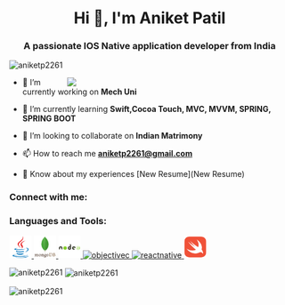 <h1 align="center">Hi 👋, I'm Aniket Patil</h1>
<h3 align="center">A passionate IOS Native application developer from India</h3>

<p align="left"> <img src="https://komarev.com/ghpvc/?username=aniketp2261&label=Profile%20views&color=0e75b6&style=flat" alt="aniketp2261" /> </p>
<img align="right" width="400" src="https://images.app.goo.gl/8ZtiEs4c235mnyC19">

- 🔭 I’m currently working on **Mech Uni**

- 🌱 I’m currently learning **Swift,Cocoa Touch, MVC, MVVM, SPRING, SPRING BOOT**

- 👯 I’m looking to collaborate on **Indian Matrimony**

- 📫 How to reach me **aniketp2261@gmail.com**

- 📄 Know about my experiences [New Resume](New Resume)

<h3 align="left">Connect with me:</h3>
<p align="left">
</p>

<h3 align="left">Languages and Tools:</h3>
<p align="left"> <a href="https://www.java.com" target="_blank" rel="noreferrer"> <img src="https://raw.githubusercontent.com/devicons/devicon/master/icons/java/java-original.svg" alt="java" width="40" height="40"/> </a> <a href="https://www.mongodb.com/" target="_blank" rel="noreferrer"> <img src="https://raw.githubusercontent.com/devicons/devicon/master/icons/mongodb/mongodb-original-wordmark.svg" alt="mongodb" width="40" height="40"/> </a> <a href="https://nodejs.org" target="_blank" rel="noreferrer"> <img src="https://raw.githubusercontent.com/devicons/devicon/master/icons/nodejs/nodejs-original-wordmark.svg" alt="nodejs" width="40" height="40"/> </a> <a href="https://developer.apple.com/library/archive/documentation/Cocoa/Conceptual/ProgrammingWithObjectiveC/Introduction/Introduction.html" target="_blank" rel="noreferrer"> <img src="https://www.vectorlogo.zone/logos/apple_objectivec/apple_objectivec-icon.svg" alt="objectivec" width="40" height="40"/> </a> <a href="https://reactnative.dev/" target="_blank" rel="noreferrer"> <img src="https://reactnative.dev/img/header_logo.svg" alt="reactnative" width="40" height="40"/> </a> <a href="https://developer.apple.com/swift/" target="_blank" rel="noreferrer"> <img src="https://raw.githubusercontent.com/devicons/devicon/master/icons/swift/swift-original.svg" alt="swift" width="40" height="40"/> </a> </p>

<p><img align="left" src="https://github-readme-stats.vercel.app/api/top-langs?username=aniketp2261&show_icons=true&locale=en&layout=compact" alt="aniketp2261" /></p>

<p>&nbsp;<img align="center" src="https://github-readme-stats.vercel.app/api?username=aniketp2261&show_icons=true&locale=en" alt="aniketp2261" /></p>

<p><img align="center" src="https://github-readme-streak-stats.herokuapp.com/?user=aniketp2261&" alt="aniketp2261" /></p>
